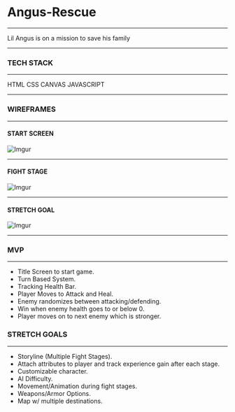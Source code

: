 # Angus-Rescue
---
  Lil Angus is on a mission to save his family
  
---
### TECH STACK
---
HTML
CSS
CANVAS
JAVASCRIPT

---
### WIREFRAMES
---
#### START SCREEN</br> 
![Imgur](https://i.imgur.com/WukibNKl.jpg)

---
#### FIGHT STAGE</br>
![Imgur](https://i.imgur.com/uSMXOSRl.png)

---
#### STRETCH GOAL</br>
![Imgur](https://i.imgur.com/3efKdLYl.png)

---
### MVP
---
- Title Screen to start game. 
- Turn Based System. 
- Tracking Health Bar. 
- Player Moves to Attack and Heal. 
- Enemy randomizes between attacking/defending. 
- Win when enemy health goes to or below 0. 
- Player moves on to next enemy which is stronger. 

### STRETCH GOALS
---
- Storyline (Multiple Fight Stages). 
- Attach attributes to player and track experience gain after each stage. 
- Customizable character. 
- AI Difficulty. 
- Movement/Animation during fight stages. 
- Weapons/Armor Options. 
- Map w/ multiple destinations. 


